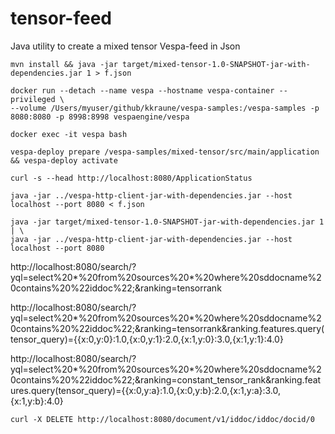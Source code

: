 # tensor-feed
Java utility to create a mixed tensor Vespa-feed in Json

    mvn install && java -jar target/mixed-tensor-1.0-SNAPSHOT-jar-with-dependencies.jar 1 > f.json

    docker run --detach --name vespa --hostname vespa-container --privileged \
    --volume /Users/myuser/github/kkraune/vespa-samples:/vespa-samples -p 8080:8080 -p 8998:8998 vespaengine/vespa

    docker exec -it vespa bash

    vespa-deploy prepare /vespa-samples/mixed-tensor/src/main/application && vespa-deploy activate

    curl -s --head http://localhost:8080/ApplicationStatus

    java -jar ../vespa-http-client-jar-with-dependencies.jar --host localhost --port 8080 < f.json

    java -jar target/mixed-tensor-1.0-SNAPSHOT-jar-with-dependencies.jar 1 | \
    java -jar ../vespa-http-client-jar-with-dependencies.jar --host localhost --port 8080

http://localhost:8080/search/?yql=select%20*%20from%20sources%20*%20where%20sddocname%20contains%20%22iddoc%22;&ranking=tensorrank

http://localhost:8080/search/?yql=select%20*%20from%20sources%20*%20where%20sddocname%20contains%20%22iddoc%22;&ranking=tensorrank&ranking.features.query(tensor_query)={{x:0,y:0}:1.0,{x:0,y:1}:2.0,{x:1,y:0}:3.0,{x:1,y:1}:4.0}

http://localhost:8080/search/?yql=select%20*%20from%20sources%20*%20where%20sddocname%20contains%20%22iddoc%22;&ranking=constant_tensor_rank&ranking.features.query(tensor_query)={{x:0,y:a}:1.0,{x:0,y:b}:2.0,{x:1,y:a}:3.0,{x:1,y:b}:4.0}

    curl -X DELETE http://localhost:8080/document/v1/iddoc/iddoc/docid/0
